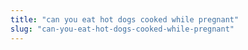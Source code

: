 ```yaml
---
title: "can you eat hot dogs cooked while pregnant"
slug: "can-you-eat-hot-dogs-cooked-while-pregnant"
---
```


